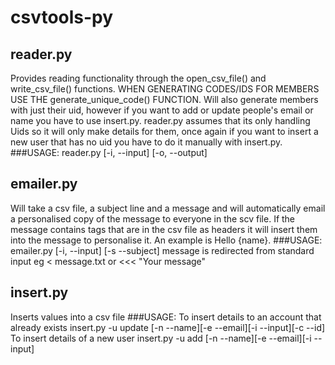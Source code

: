 csvtools-py
===========


reader.py
---------
Provides reading functionality through the open_csv_file() and write_csv_file() functions. WHEN GENERATING CODES/IDS FOR MEMBERS USE THE generate_unique_code() FUNCTION.
Will also generate members with just their uid, however if you want to add or update people's email or name you have to use insert.py. reader.py assumes that its only handling Uids so it will only make details for them, once again if you want to insert a new user that has no uid you have to do it manually with insert.py.
###USAGE:
reader.py [-i, --input] [-o, --output]

emailer.py
----------
Will take a csv file, a subject line and a message and will automatically email a personalised copy of the message to everyone in the scv file.
If the message contains tags that are in the csv file as headers it will insert them into the message to personalise it. An example
is Hello {name}.
###USAGE:
emailer.py [-i, --input] [-s --subject] message is redirected from standard input eg < message.txt or <<< "Your message"

insert.py
---------
Inserts values into a csv file
###USAGE:
To insert details to an account that already exists
insert.py -u update [-n --name][-e --email][-i --input][-c --id]
To insert details of a new user
insert.py -u add [-n --name][-e --email][-i --input]